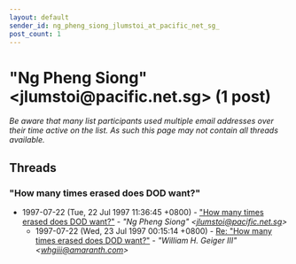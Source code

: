```yaml
---
layout: default
sender_id: ng_pheng_siong_jlumstoi_at_pacific_net_sg_
post_count: 1
---
```


# "Ng Pheng Siong" <jlumstoi<span>@</span>pacific.net.sg> (1 post)

_Be aware that many list participants used multiple email addresses over their time active on the list. As such this page may not contain all threads available._

## Threads

### "How many times erased does DOD want?"
+ 1997-07-22 (Tue, 22 Jul 1997 11:36:45 +0800) - ["How many times erased does DOD want?"](/archive/1997/07/7a1bfeb1ece40d447591bc4dc78a48e1306e0d8a38b716c423a03a6bbf4f527f) - _"Ng Pheng Siong" \<jlumstoi@pacific.net.sg\>_
  + 1997-07-22 (Wed, 23 Jul 1997 00:15:14 +0800) - [Re: "How many times erased does DOD want?"](/archive/1997/07/ae7dc9c2c47fd3b9d2f83ab84f4e4d2dc80f9ae082be48b83a22f57e055c2797) - _"William H. Geiger III" \<whgiii@amaranth.com\>_

